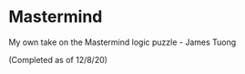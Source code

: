 # Mastermind
My own take on the Mastermind logic puzzle - James Tuong




(Completed as of 12/8/20)
